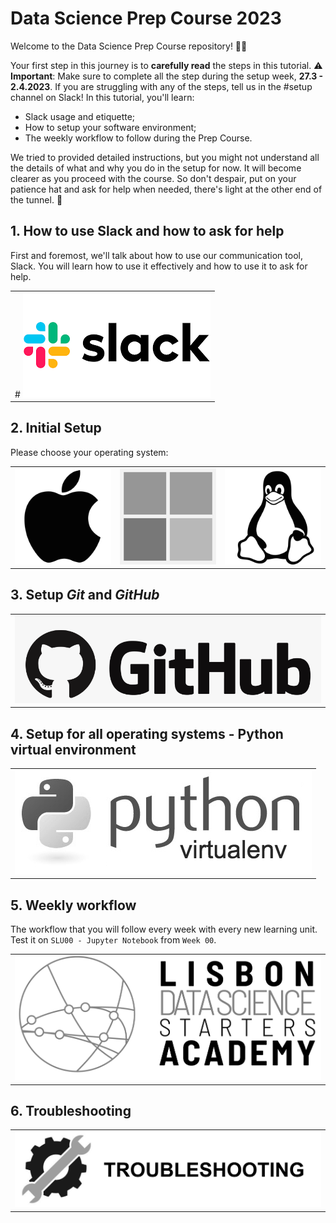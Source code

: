 # Data Science Prep Course 2023
Welcome to the Data Science Prep Course repository! 🧑‍💻

Your first step in this journey is to **carefully read** the steps in this tutorial. ⚠️ **Important**: Make sure to complete all the step during the setup week, **27.3 - 2.4.2023**. If you are struggling with any of the steps, tell us in the #setup channel on Slack! In this tutorial, you'll learn:

- Slack usage and etiquette;
- How to setup your software environment;
- The weekly workflow to follow during the Prep Course.

We tried to provided detailed instructions, but you might not understand all the details of what and why you do in the setup for now. It will become clearer as you proceed with the course. So don't despair, put on your patience hat and ask for help when needed, there's light at the other end of the tunnel. :star2:

## 1. How to use Slack and how to ask for help
First and foremost, we'll talk about how to use our communication tool, Slack. You will learn how to use it effectively and how to use it to ask for help.
<table>
  <tr>
    <td>
#        <a href="https://github.com/ldsSA/ds-prep-course-2023/slack.md">
         <a href="slack.md">
            <img src="media/slack.png" alt="Slack" />
        </a>
    </td>
  </tr>
</table>

## 2. Initial Setup
Please choose your operating system:
<table>
  <tr>
    <td>
        <a href="https://github.com/ldsSA/ds-prep-course-2023/macOS.md">
            <img src="media/macOS.png" alt="MacOS" />
        </a>
    </td>
    <td>
        <a href="https://github.com/ldsSA/ds-prep-course-2023/WINDOWS.md">
            <img src="media/windows.png" alt="Windows" />
        </a>
    </td>
    <td>
        <a href="https://github.com/ldsSA/ds-prep-course-2023/LINUX.md">
            <img src="media/linux.png" alt="Linux" />
        </a>
    </td>
  </tr>
</table>

## 3. Setup _Git_ and _GitHub_
<table>
  <tr>
    <td>
        <a href="https://github.com/ldsSA/ds-prep-course-2023/github.md">
            <img src="media/github.png" alt="GitHub" />
        </a>
    </td>
  </tr>
</table>

## 4. Setup for all operating systems - Python virtual environment
<table>
  <tr>
    <td>
        <a href="https://github.com/ldsSA/ds-prep-course-2023/python-venv.md">
            <img src="media/python-venv.png" alt="python-venv" />
        </a>
    </td>
  </tr>
</table>

## 5. Weekly workflow
The workflow that you will follow every week with every new learning unit. Test it on `SLU00 - Jupyter Notebook` from `Week 00`.
<table>
  <tr>
    <td>
        <a href="https://github.com/ldsSA/ds-prep-course-2023/weekly-workflow.md">
            <img src="media/weekly-workflow.png" alt="weekly-workflow" />
        </a>
    </td>
  </tr>
</table>

## 6. Troubleshooting 
<table>
  <tr>
    <td>
        <a href="https://github.com/ldsSA/ds-prep-course-2023/troubleshooting.md">
            <img src="media/troubleshooting.png" alt="troubleshooting" />
        </a>
    </td>
  </tr>
</table>

